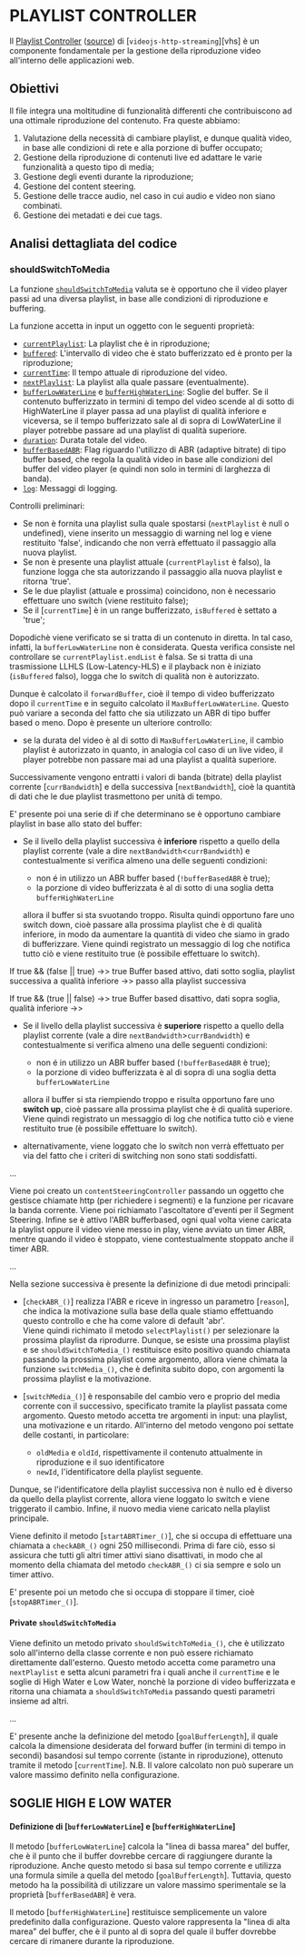 # PLAYLIST CONTROLLER

Il [Playlist Controller](../src/playlist-controller.js) ([source](https://github.com/videojs/http-streaming/blob/main/src/playlist-controller.js)) di [`videojs-http-streaming`][vhs] è un componente fondamentale per la gestione della riproduzione video all'interno delle applicazioni web.

## Obiettivi

Il file integra una moltitudine di funzionalità differenti che contribuiscono ad una ottimale riproduzione del contenuto. Fra queste abbiamo: 
1.  Valutazione della necessità di cambiare playlist, e dunque qualità video, in base alle condizioni di rete e alla porzione di buffer occupato;
2. Gestione della riproduzione di contenuti live ed adattare le varie funzionalità a questo tipo di media;
3. Gestione degli eventi durante la riproduzione; 
4. Gestione del content steering. 
5. Gestione delle tracce audio, nel caso in cui audio e video non siano combinati.
6. Gestione dei metadati e dei cue tags. 

## Analisi dettagliata del codice

### shouldSwitchToMedia

La funzione [`shouldSwitchToMedia`](command:_github.copilot.openSymbolInFile?%5B%22src%2Fplaylist-controller.js%22%2C%22shouldSwitchToMedia%22%5D "src/playlist-controller.js") valuta se è opportuno che il video player passi ad una diversa playlist, in base alle condizioni di riproduzione e buffering.

La funzione accetta in input un oggetto con le seguenti proprietà: 

- [`currentPlaylist`](command:_github.copilot.openSymbolInFile?%5B%22src%2Fplaylist-controller.js%22%2C%22currentPlaylist%22%5D "src/playlist-controller.js"): La playlist che è in riproduzione; 
- [`buffered`](command:_github.copilot.openSymbolInFile?%5B%22src%2Fplaylist-controller.js%22%2C%22buffered%22%5D "src/playlist-controller.js"): L'intervallo di video che è stato bufferizzato ed è pronto per la riproduzione; 
- [`currentTime`](command:_github.copilot.openSymbolInFile?%5B%22src%2Fplaylist-controller.js%22%2C%22currentTime%22%5D "src/playlist-controller.js"): Il tempo attuale di riproduzione del video.
- [`nextPlaylist`](command:_github.copilot.openSymbolInFile?%5B%22src%2Fplaylist-controller.js%22%2C%22nextPlaylist%22%5D "src/playlist-controller.js"): La playlist alla quale passare (eventualmente).
- [`bufferLowWaterLine`](command:_github.copilot.openSymbolInFile?%5B%22src%2Fplaylist-controller.js%22%2C%22bufferLowWaterLine%22%5D "src/playlist-controller.js") e [`bufferHighWaterLine`](command:_github.copilot.openSymbolInFile?%5B%22src%2Fplaylist-controller.js%22%2C%22bufferHighWaterLine%22%5D "src/playlist-controller.js"): Soglie del buffer. Se il contenuto bufferizzato in termini di tempo del video scende al di sotto di HighWaterLine il player passa ad una playlist di qualità inferiore e viceversa, se il tempo bufferizzato sale al di sopra di LowWaterLine il player potrebbe passare ad una playlist di qualità superiore. 
- [`duration`](command:_github.copilot.openSymbolInFile?%5B%22src%2Fplaylist-controller.js%22%2C%22duration%22%5D "src/playlist-controller.js"): Durata totale del video. 
- [`bufferBasedABR`](command:_github.copilot.openSymbolInFile?%5B%22src%2Fplaylist-controller.js%22%2C%22bufferBasedABR%22%5D "src/playlist-controller.js"): Flag riguardo l'utilizzo di ABR (adaptive bitrate) di tipo buffer based, che regola la qualità video in base alle condizioni del buffer del video player (e quindi non solo in termini di larghezza di banda).    
- [`log`](command:_github.copilot.openSymbolInFile?%5B%22src%2Fplaylist-controller.js%22%2C%22log%22%5D "src/playlist-controller.js"): Messaggi di logging. 

Controlli preliminari: 
- Se non è fornita una playlist sulla quale spostarsi (`nextPlaylist` è null o undefined), viene inserito un messaggio di warning nel log e viene restituito 'false', indicando che non verrà effettuato il passaggio alla nuova playlist. 
- Se non è presente una playlist attuale (`currentPlaylist` è falso), la funzione logga che sta autorizzando il passaggio alla nuova playlist e ritorna 'true'.
- Se le due playlist (attuale e prossima) coincidono, non è necessario effettuare uno switch (viene restituito false); 
- Se il [`currentTime`] è in un range bufferizzato, `isBuffered` è settato a 'true';

Dopodichè viene verificato se si tratta di un contenuto in diretta. 
In tal caso, infatti, la `bufferLowWaterLine` non è considerata.
Questa verifica consiste nel controllare se `currentPlaylist.endList` è falsa. 
Se si tratta di una trasmissione LLHLS (Low-Latency-HLS) e il playback non è iniziato (`isBuffered` falso), logga che lo switch di qualità non è autorizzato. 

Dunque è calcolato il `forwardBuffer`, cioè il tempo di video bufferizzato dopo il `currentTime` e in seguito calcolato il `MaxBufferLowWaterLine`. Questo può variare a seconda del fatto che sia utilizzato un ABR  di tipo buffer based o meno. 
Dopo è presente un ulteriore controllo: 
- se la durata del video è al di sotto di `MaxBufferLowWaterLine`, il cambio playlist è autorizzato in quanto, in analogia col caso di un live video, il player potrebbe non passare mai ad una playlist a qualità superiore. 

Successivamente vengono entratti i valori di banda (bitrate) della playlist corrente [`currBandwidth`] e della successiva [`nextBandwidth`], cioè la quantità di dati che le due playlist trasmettono per unità di tempo. 

E' presente poi una serie di if che determinano se è opportuno cambiare playlist in base allo stato del buffer:
- Se il livello della playlist successiva è **inferiore** rispetto a quello della playlist corrente (vale a dire `nextBandwidth`<`currBandwidth`) e contestualmente si verifica almeno una delle seguenti condizioni: 
    
    - non é in utilizzo un ABR buffer based (`!bufferBasedABR` è true);
    - la porzione di video bufferizzata è al di sotto di una soglia detta `bufferHighWaterLine`

    allora il buffer si sta svuotando troppo. Risulta quindi opportuno fare uno switch down, cioè passare alla prossima playlist che è di qualità inferiore, in modo da aumentare la quantità di video che siamo in grado di bufferizzare. Viene quindi registrato un messaggio di log che notifica tutto ciò e viene restituito true (è possibile effettuare lo switch). 

If true && (false || true) ->> true 
Buffer based attivo, dati sotto soglia, playlist successiva a qualità inferiore ->> passo alla playlist successiva

If true && (true || false) ->> true
Buffer based disattivo, dati sopra soglia, qualità inferiore ->> 


- Se il livello della playlist successiva è **superiore** rispetto a quello della playlist corrente (vale a dire `nextBandwidth`>`currBandwidth`) e contestualmente si verifica almeno una delle seguenti condizioni: 
    
    - non é in utilizzo un ABR buffer based (`!bufferBasedABR` è true);
    - la porzione di video bufferizzata è al di sopra di una soglia detta `bufferLowWaterLine`

    allora il buffer si sta riempiendo troppo e risulta opportuno fare uno **switch up**, cioè passare alla prossima playlist che è di qualità superiore. Viene quindi registrato un messaggio di log che notifica tutto ciò e viene restituito true (è possibile effettuare lo switch). 

- alternativamente, viene loggato che lo switch non verrà effettuato per via del fatto che i criteri di switching non sono stati soddisfatti. 

...

Viene poi creato un `contentSteeringController` passando un oggetto che gestisce chiamate http (per richiedere i segmenti) e la funzione per ricavare la banda corrente. 
Viene poi richiamato l'ascoltatore d'eventi per il Segment Steering. 
Infine se è attivo l'ABR bufferbased, ogni qual volta viene caricata la playlist oppure il video viene messo in play, viene avviato un timer ABR, mentre quando il video è stoppato, viene contestualmente stoppato anche il timer ABR. 

...

Nella sezione successiva è presente la definizione di due metodi principali: 
- [`checkABR_()`] realizza l'ABR e riceve in ingresso un parametro [`reason`], che indica la motivazione sulla base della quale stiamo effettuando questo controllo e che ha come valore di default 'abr'.  
Viene quindi richimato il metodo `selectPlaylist()` per selezionare la prossima playlist da riprodurre.
Dunque, se esiste una prossima playlist e se `shouldSwitchToMedia_()` restituisce esito positivo quando chiamata passando la prossima playlist come argomento, allora viene chimata la funzione `switchMedia_()`, che è definita subito dopo, con argomenti la prossima playlist e la motivazione. 

- [`switchMedia_()`] è responsabile del cambio vero e proprio del media corrente con il successivo, specificato tramite la playlist passata come argomento. 
Questo metodo accetta tre argomenti in input: una playlist, una motivazione e un ritardo. 
All'interno del metodo vengono poi settate delle costanti, in particolare: 
   - `oldMedia` e `oldId`, rispettivamente il contenuto attualmente in riproduzione e il suo identificatore
   - `newId`, l'identificatore della playlist seguente. 

Dunque, se l'identificatore della playlist successiva non è nullo ed è diverso da quello della playlist corrente, allora viene loggato lo switch e viene triggerato il cambio.
Infine, il nuovo media viene caricato nella playlist principale.  

Viene definito il metodo [`startABRTimer_()`], che si occupa di effettuare una chiamata a `checkABR_()` ogni 250 millisecondi. Prima di fare ciò, esso si assicura che tutti gli altri timer attivi siano disattivati, in modo che al momento della chiamata del metodo `checkABR_()` ci sia sempre e solo un timer attivo. 

E' presente poi un metodo che si occupa di stoppare il timer, cioè [`stopABRTimer_()`].


#### Private `shouldSwitchToMedia`

Viene definito un metodo privato `shouldSwitchToMedia_()`, che è utilizzato solo all'interno della classe corrente e non può essere richiamato direttamente dall'esterno. 
Questo metodo accetta come parametro una `nextPlaylist` e setta alcuni parametri fra i quali anche il `currentTime` e le soglie di High Water e Low Water, nonchè la porzione di video bufferizzata e ritorna una chiamata a `shouldSwitchToMedia` passando questi parametri insieme ad altri.

...


E' presente anche la definizione del metodo [`goalBufferLength`], il quale calcola la dimensione desiderata del forward buffer (in termini di tempo in secondi) basandosi sul tempo corrente (istante in riproduzione), ottenuto tramite il metodo [`currentTime`].
N.B. Il valore calcolato non può superare un valore massimo definito nella configurazione.


## SOGLIE HIGH E LOW WATER 

#### **Definizione di [`bufferLowWaterLine`] e [`bufferHighWaterLine`]**

Il metodo [`bufferLowWaterLine`] calcola la "linea di bassa marea" del buffer, che è il punto che il buffer dovrebbe cercare di raggiungere durante la riproduzione. Anche questo metodo si basa sul tempo corrente e utilizza una formula simile a quella del metodo [`goalBufferLength`]. Tuttavia, questo metodo ha la possibilità di utilizzare un valore massimo sperimentale se la proprietà [`bufferBasedABR`] è vera.

Il metodo [`bufferHighWaterLine`] restituisce semplicemente un valore predefinito dalla configurazione. Questo valore rappresenta la "linea di alta marea" del buffer, che è il punto al di sopra del quale il buffer dovrebbe cercare di rimanere durante la riproduzione.

